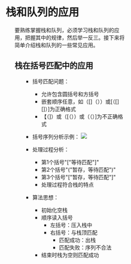 <div style="float: left; width: 64%; padding: 1%;">

# 栈和队列的应用  

<ul>

要熟练掌握栈和队列，必须学习栈和队列的应用，把握其中的规律，然后举一反三。接下来将简单介绍栈和队列的一些常见应用。  

## 栈在括号匹配中的应用  

<ul>

* 括号匹配问题：
  * 允许包含圆括号和方括号
  * 嵌套顺序任意，如（[]（））或[（[][]）]为正确格式
  * 【（]）或（[（））或（（）]为不正确格式

* 括号序列分析示例：
  ![](https://cdn-mineru.openxlab.org.cn/model-mineru/prod/0cd3915f55655148ee9e4f297d3c26daed9b7f1d084ad8250aa813568d341f5a.jpg)  

* 处理过程分析：
  * 第1个括号"["等待匹配"]"
  * 第2个括号"("暂存，等待匹配")"
  * 第3个括号"["暂存，等待匹配"]"
  * 处理过程符合栈的特点

* 算法思想：
  * 初始化空栈
  * 顺序读入括号
    * 左括号：压入栈中
    * 右括号：与栈顶匹配
      * 匹配成功：出栈
      * 匹配失败：序列不合法
  * 结束时栈为空则匹配成功

</ul>

</div>
<div style="float: right; width: 26%; padding: 1%;">

</div>
<div style="clear: both;"></div>
